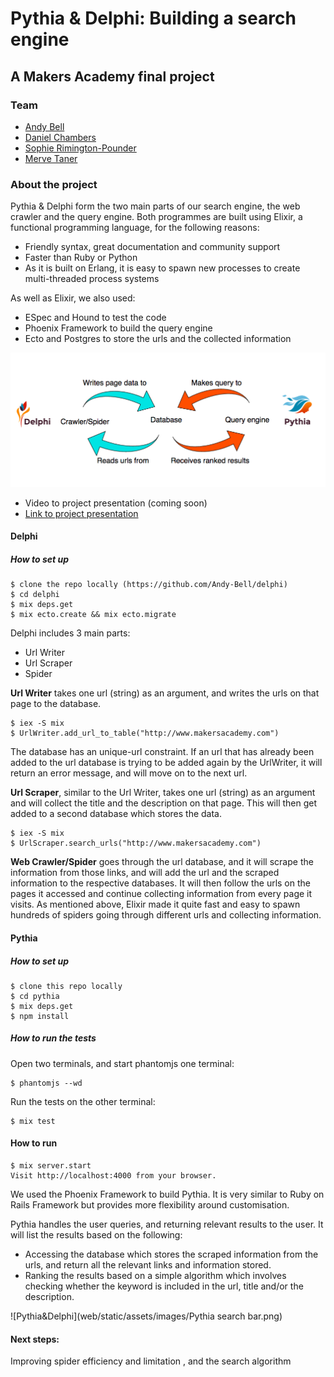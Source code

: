 
# Pythia & Delphi: Building a search engine

## A Makers Academy final project

### Team
- [Andy Bell](https://github.com/Andy-Bell)
- [Daniel Chambers](https://github.com/danielschambers)
- [Sophie Rimington-Pounder](https://github.com/srp2930)
- [Merve Taner](https://github.com/mtaner)

### About the project

Pythia & Delphi form the two main parts of our search engine, the web crawler and the query engine. Both programmes are built using Elixir, a functional programming language, for the following reasons:

 - Friendly syntax, great documentation and community support
 - Faster than Ruby or Python
 - As it is built on Erlang, it is easy to spawn new processes to create multi-threaded process systems

As well as Elixir, we also used:
 -  ESpec and Hound to test the code
 -  Phoenix Framework to build the query engine
 -  Ecto and Postgres to store the urls and the collected information

![Pythia&Delphi](web/static/assets/images/pythia&delphi.png)

- Video to project presentation (coming soon)
- [Link to project presentation](https://docs.google.com/presentation/d/10LDF3dIhCKR54XAlErlkmO9t6Vwak3I8doAshWGfozQ/edit#slide=id.g158daf373d_0_41)

#### Delphi

##### How to set up
```
$ clone the repo locally (https://github.com/Andy-Bell/delphi)
$ cd delphi
$ mix deps.get
$ mix ecto.create && mix ecto.migrate
```

Delphi includes 3 main parts:
- Url Writer
- Url Scraper
- Spider

<b>Url Writer</b> takes one url (string) as an argument, and writes the urls on that page to the database.

```
$ iex -S mix
$ UrlWriter.add_url_to_table("http://www.makersacademy.com")
```
The database has an unique-url constraint. If an url that has already been added to the url database is trying to be added again by the UrlWriter, it will return an error message, and will move on to the next url.

<b>Url Scraper</b>, similar to the Url Writer, takes one url (string) as an argument and will collect the title and the description on that page. This will then get added to a second database which stores the data.

```
$ iex -S mix
$ UrlScraper.search_urls("http://www.makersacademy.com")
```

<b>Web Crawler/Spider</b> goes through the url database, and it will scrape the information from those links, and will add the url and the scraped information to the respective databases. It will then follow the urls on the pages it accessed and continue collecting information from every page it visits. As mentioned above, Elixir made it quite fast and easy to spawn hundreds of spiders going through different urls and collecting information.


#### Pythia

##### How to set up

```
$ clone this repo locally
$ cd pythia
$ mix deps.get
$ npm install

```

##### How to run the tests

Open two terminals, and start phantomjs one terminal:
```
$ phantomjs --wd

```
Run the tests on the other terminal:
```
$ mix test

```

#### How to run
```
$ mix server.start
Visit http://localhost:4000 from your browser.
```
We used the Phoenix Framework to build Pythia. It is very similar to Ruby on Rails Framework but provides more flexibility around customisation.

Pythia handles the user queries, and returning relevant results to the user. It will list the results based on the following:

- Accessing the database which stores the scraped information from the urls, and return all the relevant links and information stored.
- Ranking the results based on a simple algorithm which involves checking whether the keyword is included in the url, title and/or the description.


![Pythia&Delphi](web/static/assets/images/Pythia search bar.png)


#### Next steps:
Improving spider efficiency and limitation , and the search algorithm
